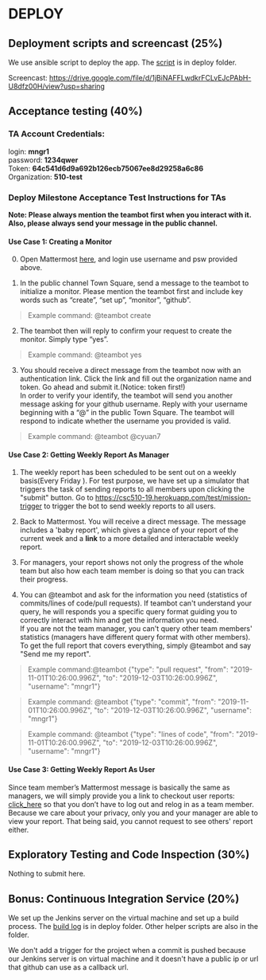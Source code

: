 # DEPLOY

## Deployment scripts and screencast (25%)

We use ansible script to deploy the app. The [script](./deploy/deploy.yml) is in deploy folder.

Screencast:
https://drive.google.com/file/d/1jBiNAFFLwdkrFCLvEJcPAbH-U8dfz00H/view?usp=sharing

## Acceptance testing (40%)

### TA Account Credentials:
login: **mngr1**  
password: **1234qwer**  
Token: **64c541d6d9a692b126ecb75067ee8d29258a6c86**  
Organization: **510-test**  


### Deploy Milestone Acceptance Test Instructions for TAs
**Note: Please always mention the teambot first when you interact with it. Also, please always send your message in the public channel.**  

#### Use Case 1: Creating a Monitor
0. Open Mattermost [here](https://csc510-mattermost-19.herokuapp.com/), and login use username and psw provided above.  

1. In the public channel Town Square, send a message to the teambot to initialize a monitor. Please mention the teambot first and include key words such as “create”, “set up”, “monitor”, “github”.  
> Example command: @teambot create  

2. The teambot then will reply to confirm your request to create the monitor. Simply type “yes”.  
> Example command: @teambot yes  

3. You should receive a direct message from the teambot now with an authentication link. Click the link and fill out the organization name and token. Go ahead and submit it.(Notice: token first!)  
In order to verify your identify, the teambot will send you another message asking for your github username. Reply with your username beginning with a “@” in the public Town Square. The teambot will respond to indicate whether the username you provided is valid.  
> Example command: @teambot @cyuan7 

#### Use Case 2: Getting Weekly Report As Manager
1. The weekly report has been scheduled to be sent out on a weekly basis(Every Friday ). For test purpose, we have set up a simulator that triggers the task of sending reports to all members upon clicking the "submit" button. Go to 
https://csc510-19.herokuapp.com/test/mission-trigger to trigger the bot to send weekly reports to all users.
  
2. Back to Mattermost. You will receive a direct message. The message includes a 'baby report', which gives a glance of your report of the current week and a **link** to a more detailed and interactable weekly report.
  
3. For managers, your report shows not only the progress of the whole team but also how each team member is doing so that you can track their progress.
  
4. You can @teambot and ask for the information you need (statistics of commits/lines of code/pull requests). If teambot can't understand your query, he will responds you a specific query format guiding you to correctly interact with him and get the information you need.  
If you are not the team manager, you can't query other team members' statistics (managers have different query format with other members).
To get the full report that covers everything, simply @teambot and say "Send me my report".

> Example command:@teambot {"type": "pull request", "from": "2019-11-01T10:26:00.996Z", "to": "2019-12-03T10:26:00.996Z", "username":  "mngr1"}  

> Example command: @teambot {"type": "commit", "from": "2019-11-01T10:26:00.996Z", "to": "2019-12-03T10:26:00.996Z", "username":  "mngr1"}  

> Example command: @teambot {"type": "lines of code", "from": "2019-11-01T10:26:00.996Z", "to": "2019-12-03T10:26:00.996Z", "username":  "mngr1"}  

#### Use Case 3: Getting Weekly Report As User
Since team member’s Mattermost message is basically the same as managers, we will simply provide you a link to checkout user reports: [click_here](https://csc510-19.herokuapp.com/user-report/xliu74/2019-10-22) so that you don’t have to log out and relog in as a team member. 
Because we care about your privacy, only you and your manager are able to view your report. That being said, you cannot request to see others' report either.


## Exploratory Testing and Code Inspection (30%)  
Nothing to submit here.  
  
## Bonus: Continuous Integration Service (20%)
We set up the Jenkins server on the virtual machine and set up a build process. The [build log](./deploy/jenkins.log) is in deploy folder. Other helper scripts are also in the folder.

We don't add a trigger for the project when a commit is pushed because our Jenkins server is on virtual machine and it doesn't have a public ip or url that github can use as a callback url.
